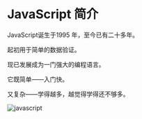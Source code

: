 # JavaScript 简介

JavaScript诞生于1995 年，至今已有二十多年。

起初用于简单的数据验证。

现已发展成为一门强大的编程语言。

它既简单——入门快。

又复杂——学得越多，越觉得学得还不够多。

![javascript](https://sinacloud.net/pro-js/javascript.png)
